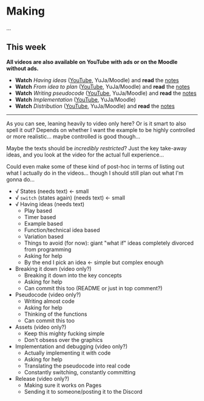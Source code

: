 # Making

...

## This week

**All videos are also available on YouTube with ads or on the Moodle without ads.**

- **Watch** *Having ideas* ([YouTube](MISSING_LINK), YuJa/Moodle) and **read** the [notes](./having-ideas.md)
- **Watch** *From idea to plan* ([YouTube](MISSING_LINK), YuJa/Moodle) and **read** the [notes](./from-idea-to-plan.md)
- **Watch** *Writing pseudocode* ([YouTube](MISSING_LINK), YuJa/Moodle) and **read** the [notes](./writing-pseudocode.md)
- **Watch** *Implementation* ([YouTube](MISSING_LINK), YuJa/Moodle)
- **Watch** *Distribution* ([YouTube](MISSING_LINK), YuJa/Moodle) and **read** the [notes](./distribution.md)

---

As you can see, leaning heavily to video only here? Or is it smart to also spell it out? Depends on whether I want the example to be highly controlled or more realistic... maybe controlled is good though...

Maybe the texts should be *incredibly restricted*? Just the key take-away ideas, and you look at the video for the actual full experience...

Could even make some of these kind of post-hoc in terms of listing out what I actually do in the videos... though I should still plan out what I'm gonna do...

- √ States (needs text) <- small
- √ `switch` (states again) (needs text) <- small
- √ Having ideas (needs text)
    - Play based
    - Timer based
    - Example based
    - Function/technical idea based
    - Variation based
    - Things to avoid (for now): giant "what if" ideas completely divorced from programming
    - Asking for help
    - By the end I pick an idea <- simple but complex enough
- Breaking it down (video only?)
    - Breaking it down into the key concepts
    - Asking for help 
    - Can commit this too (README or just in top comment?)
- Pseudocode (video only?)
    - Writing almost code
    - Asking for help
    - Thinking of the functions
    - Can commit this too
- Assets (video only?)
    - Keep this mighty fucking simple
    - Don't obsess over the graphics
- Implementation and debugging (video only?)
    - Actually implementing it with code
    - Asking for help
    - Translating the pseudocode into real code
    - Constantly switching, constantly committing
- Release (video only?)
    - Making sure it works on Pages
    - Sending it to someone/posting it to the Discord